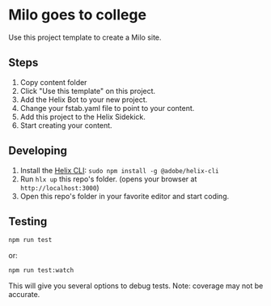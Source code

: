 # Milo goes to college
Use this project template to create a Milo site.

## Steps
1. Copy content folder
2. Click "Use this template" on this project.
3. Add the Helix Bot to your new project.
4. Change your fstab.yaml file to point to your content.
5. Add this project to the Helix Sidekick.
6. Start creating your content.

## Developing
1. Install the [Helix CLI](https://github.com/adobe/helix-cli): `sudo npm install -g @adobe/helix-cli`
1. Run `hlx up` this repo's folder. (opens your browser at `http://localhost:3000`)
1. Open this repo's folder in your favorite editor and start coding.

## Testing
```sh
npm run test
```
or:
```sh
npm run test:watch
```
This will give you several options to debug tests. Note: coverage may not be accurate.
